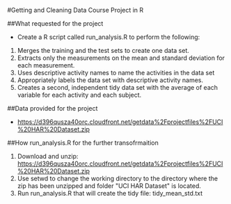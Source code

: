 #Getting and Cleaning Data Course Project in R


##What requested for the project

- Create a R script called run_analysis.R to perform the following:
1. Merges the training and the test sets to create one data set.
2. Extracts only the measurements on the mean and standard deviation for each measurement.
3. Uses descriptive activity names to name the activities in the data set
4. Appropriately labels the data set with descriptive activity names.
5. Creates a second, independent tidy data set with the average of each variable for each activity and each subject.

##Data provided for the project 
- https://d396qusza40orc.cloudfront.net/getdata%2Fprojectfiles%2FUCI%20HAR%20Dataset.zip

##How run_analysis.R for the further transofrmaition
1. Download and unzip: https://d396qusza40orc.cloudfront.net/getdata%2Fprojectfiles%2FUCI%20HAR%20Dataset.zip
2. Use setwd to change the working directory to the directory where the zip has been unzipped and folder "UCI HAR Dataset" is located.
3. Run run_analysis.R that will create the tidy file: tidy_mean_std.txt